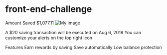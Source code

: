# front-end-challenge
Amount Saved
$1,077.11
![My image](username.github.com/repository/img/image.jpg)


A $20 saving transaction will be executed on Aug 6, 2018
You can customize your alerts on the top right icon


Features
Earn rewards by saving
Save automatically
Low balance protection
